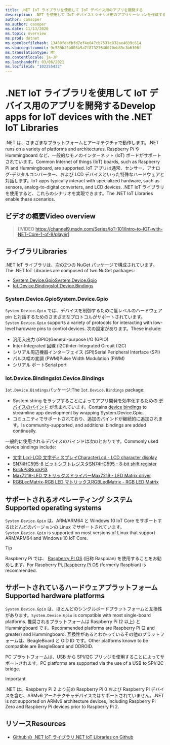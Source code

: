 ```yaml
---
title: .NET IoT ライブラリを使用して IoT デバイス用のアプリを開発する
description: .NET を使用して IoT デバイスとシナリオ用のアプリケーションを作成する方法について説明します。
author: camsoper
ms.author: casoper
ms.date: 11/13/2020
ms.topic: overview
ms.prod: dotnet
ms.openlocfilehash: 13460fdafbfd7ef4e047cb7537e832ae4039c614
ms.sourcegitcommit: 9c589b25b005b9a7f87327646020eb85c3b6306f
ms.translationtype: MT
ms.contentlocale: ja-JP
ms.lasthandoff: 03/06/2021
ms.locfileid: "102255432"
---
```

# <a name="develop-apps-for-iot-devices-with-the-net-iot-libraries"></a><span data-ttu-id="a9672-103">.NET IoT ライブラリを使用して IoT デバイス用のアプリを開発する</span><span class="sxs-lookup"><span data-stu-id="a9672-103">Develop apps for IoT devices with the .NET IoT Libraries</span></span>

<span data-ttu-id="a9672-104">.NET は、さまざまなプラットフォームとアーキテクチャで動作します。</span><span class="sxs-lookup"><span data-stu-id="a9672-104">.NET runs on a variety of platforms and architectures.</span></span> <span data-ttu-id="a9672-105">Raspberry Pi や Hummingboard など、一般的なモノのインターネット (IoT) ボードがサポートされています。</span><span class="sxs-lookup"><span data-stu-id="a9672-105">Common Internet of things (IoT) boards, such as Raspberry Pi and Hummingboard, are supported.</span></span> <span data-ttu-id="a9672-106">IoT アプリは通常、センサー、アナログ-デジタルコンバーター、および LCD デバイスといった特殊なハードウェアと対話します。</span><span class="sxs-lookup"><span data-stu-id="a9672-106">IoT apps typically interact with specialized hardware, such as sensors, analog-to-digital converters, and LCD devices.</span></span> <span data-ttu-id="a9672-107">.NET IoT ライブラリを使用すると、これらのシナリオを実現できます。</span><span class="sxs-lookup"><span data-stu-id="a9672-107">The .NET IoT Libraries enable these scenarios.</span></span>

## <a name="video-overview"></a><span data-ttu-id="a9672-108">ビデオの概要</span><span class="sxs-lookup"><span data-stu-id="a9672-108">Video overview</span></span>

<!--markdownlint-disable MD034 -->
> [!VIDEO https://channel9.msdn.com/Series/IoT-101/Intro-to-IOT-with-NET-Core-1-of-9/player]

## <a name="libraries"></a><span data-ttu-id="a9672-109">ライブラリ</span><span class="sxs-lookup"><span data-stu-id="a9672-109">Libraries</span></span>

<span data-ttu-id="a9672-110">.NET IoT ライブラリは、次の2つの NuGet パッケージで構成されています。</span><span class="sxs-lookup"><span data-stu-id="a9672-110">The .NET IoT Libraries are composed of two NuGet packages:</span></span>

- [<span data-ttu-id="a9672-111">System.Device.Gpio</span><span class="sxs-lookup"><span data-stu-id="a9672-111">System.Device.Gpio</span></span>](https://www.nuget.org/packages/System.Device.Gpio/)
- [<span data-ttu-id="a9672-112">Iot.Device.Bindings</span><span class="sxs-lookup"><span data-stu-id="a9672-112">Iot.Device.Bindings</span></span>](https://www.nuget.org/packages/Iot.Device.Bindings/)

### <a name="systemdevicegpio"></a><span data-ttu-id="a9672-113">System.Device.Gpio</span><span class="sxs-lookup"><span data-stu-id="a9672-113">System.Device.Gpio</span></span>

<span data-ttu-id="a9672-114">`System.Device.Gpio` では、デバイスを制御するために低レベルのハードウェア pin と対話するためのさまざまなプロトコルがサポートされています。</span><span class="sxs-lookup"><span data-stu-id="a9672-114">`System.Device.Gpio` supports a variety of protocols for interacting with low-level hardware pins to control devices.</span></span> <span data-ttu-id="a9672-115">次の設定があります。</span><span class="sxs-lookup"><span data-stu-id="a9672-115">These include:</span></span>

- <span data-ttu-id="a9672-116">汎用入出力 (GPIO)</span><span class="sxs-lookup"><span data-stu-id="a9672-116">General-purpose I/O (GPIO)</span></span>
- <span data-ttu-id="a9672-117">Inter-Integrated 回線 (I2C)</span><span class="sxs-lookup"><span data-stu-id="a9672-117">Inter-Integrated Circuit (I2C)</span></span>
- <span data-ttu-id="a9672-118">シリアル周辺機器インターフェイス (SPI)</span><span class="sxs-lookup"><span data-stu-id="a9672-118">Serial Peripheral Interface (SPI)</span></span>
- <span data-ttu-id="a9672-119">パルス幅の変調 (PWM)</span><span class="sxs-lookup"><span data-stu-id="a9672-119">Pulse Width Modulation (PWM)</span></span>
- <span data-ttu-id="a9672-120">シリアル ポート</span><span class="sxs-lookup"><span data-stu-id="a9672-120">Serial port</span></span>

### <a name="iotdevicebindings"></a><span data-ttu-id="a9672-121">Iot.Device.Bindings</span><span class="sxs-lookup"><span data-stu-id="a9672-121">Iot.Device.Bindings</span></span>

<span data-ttu-id="a9672-122">`Iot.Device.Bindings`パッケージ:</span><span class="sxs-lookup"><span data-stu-id="a9672-122">The `Iot.Device.Bindings` package:</span></span>

* <span data-ttu-id="a9672-123">System.string をラップすることによってアプリ開発を効率化するための [デバイスのバインド](https://github.com/dotnet/iot/blob/master/src/devices/README.md) が含まれています。</span><span class="sxs-lookup"><span data-stu-id="a9672-123">Contains [device bindings](https://github.com/dotnet/iot/blob/master/src/devices/README.md) to streamline app development by wrapping System.Device.Gpio.</span></span>
* <span data-ttu-id="a9672-124">コミュニティでサポートされており、追加のバインドが継続的に追加されます。</span><span class="sxs-lookup"><span data-stu-id="a9672-124">Is community-supported, and additional bindings are added continually.</span></span>

<span data-ttu-id="a9672-125">一般的に使用されるデバイスのバインドは次のとおりです。</span><span class="sxs-lookup"><span data-stu-id="a9672-125">Commonly used device bindings include:</span></span>

- [<span data-ttu-id="a9672-126">文字 Lcd-LCD 文字ディスプレイ</span><span class="sxs-lookup"><span data-stu-id="a9672-126">CharacterLcd - LCD character display</span></span>](https://github.com/dotnet/iot/tree/master/src/devices/CharacterLcd)
- [<span data-ttu-id="a9672-127">SN74HC595-8 ビットシフトレジスタ</span><span class="sxs-lookup"><span data-stu-id="a9672-127">SN74HC595 - 8-bit shift register</span></span>](https://github.com/dotnet/iot/tree/master/src/devices/Sn74hc595)
- [<span data-ttu-id="a9672-128">BrickPi3</span><span class="sxs-lookup"><span data-stu-id="a9672-128">BrickPi3</span></span>](https://github.com/dotnet/iot/tree/master/src/devices/BrickPi3)
- [<span data-ttu-id="a9672-129">Max7219-LED マトリックスドライバー</span><span class="sxs-lookup"><span data-stu-id="a9672-129">Max7219 - LED Matrix driver</span></span>](https://github.com/dotnet/iot/tree/master/src/devices/Max7219)
- [<span data-ttu-id="a9672-130">RGBLedMatrix-RGB LED マトリックス</span><span class="sxs-lookup"><span data-stu-id="a9672-130">RGBLedMatrix - RGB LED Matrix</span></span>](https://github.com/dotnet/iot/tree/master/src/devices/RGBLedMatrix)

## <a name="supported-operating-systems"></a><span data-ttu-id="a9672-131">サポートされるオペレーティング システム</span><span class="sxs-lookup"><span data-stu-id="a9672-131">Supported operating systems</span></span>

<span data-ttu-id="a9672-132">`System.Device.Gpio` は、ARM/ARM64 と Windows 10 IoT Core をサポートするほとんどのバージョンの Linux でサポートされています。</span><span class="sxs-lookup"><span data-stu-id="a9672-132">`System.Device.Gpio` is supported on most versions of Linux that support ARM/ARM64 and Windows 10 IoT Core.</span></span>

> [!TIP]
> <span data-ttu-id="a9672-133">Raspberry Pi では、 [Raspberry PI OS](https://www.raspberrypi.org/documentation/installation/installing-images/README.md)  (旧称 Raspbian) を使用することをお勧めします。</span><span class="sxs-lookup"><span data-stu-id="a9672-133">For Raspberry Pi, [Raspberry Pi OS](https://www.raspberrypi.org/documentation/installation/installing-images/README.md)  (formerly Raspbian) is recommended.</span></span>

## <a name="supported-hardware-platforms"></a><span data-ttu-id="a9672-134">サポートされているハードウェアプラットフォーム</span><span class="sxs-lookup"><span data-stu-id="a9672-134">Supported hardware platforms</span></span>

<span data-ttu-id="a9672-135">`System.Device.Gpio` は、ほとんどのシングルボードプラットフォームと互換性があります。</span><span class="sxs-lookup"><span data-stu-id="a9672-135">`System.Device.Gpio` is compatible with most single-board platforms.</span></span> <span data-ttu-id="a9672-136">推奨されるプラットフォームは Raspberry Pi (2 以上) と Hummingboard です。</span><span class="sxs-lookup"><span data-stu-id="a9672-136">Recommended platforms are Raspberry Pi (2 and greater) and Hummingboard.</span></span> <span data-ttu-id="a9672-137">互換性があるとわかっているその他のプラットフォームは、BeagleBoard と OID ID です。</span><span class="sxs-lookup"><span data-stu-id="a9672-137">Other platforms known to be compatible are BeagleBoard and ODROID.</span></span>

<span data-ttu-id="a9672-138">PC プラットフォームは、USB から SPI/I2C ブリッジを使用することによってサポートされます。</span><span class="sxs-lookup"><span data-stu-id="a9672-138">PC platforms are supported via the use of a USB to SPI/I2C bridge.</span></span>

> [!IMPORTANT]
> <span data-ttu-id="a9672-139">.NET は、Raspberry Pi 2 より前の Raspberry Pi 0 および Raspberry Pi デバイスを含む、ARMv6 アーキテクチャデバイスではサポートされていません。</span><span class="sxs-lookup"><span data-stu-id="a9672-139">.NET is not supported on ARMv6 architecture devices, including Raspberry Pi Zero and Raspberry Pi devices prior to Raspberry Pi 2.</span></span>

## <a name="resources"></a><span data-ttu-id="a9672-140">リソース</span><span class="sxs-lookup"><span data-stu-id="a9672-140">Resources</span></span>

- [<span data-ttu-id="a9672-141">Github の .NET IoT ライブラリ</span><span class="sxs-lookup"><span data-stu-id="a9672-141">.NET IoT Libraries on Github</span></span>](https://github.com/dotnet/iot)
